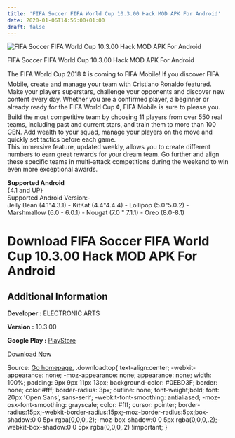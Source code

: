 ```yaml
---
title: 'FIFA Soccer FIFA World Cup 10.3.00 Hack MOD APK For Android'
date: 2020-01-06T14:56:00+01:00
draft: false
---
```


![FIFA Soccer FIFA World Cup 10.3.00 Hack MOD APK For Android](https://i1.wp.com/apkhome.net/wp-content/uploads/2018/06/FIFA-Soccer-FIFA-World-Cup-10.3.00.png "FIFA Soccer FIFA World Cup 10.3.00 Hack MOD APK For Android")

  

FIFA Soccer FIFA World Cup 10.3.00 Hack MOD APK For Android

The FIFA World Cup 2018 ¢ is coming to FIFA Mobile! If you discover FIFA Mobile, create and manage your team with Cristiano Ronaldo featured. Make your players superstars, challenge your opponents and discover new content every day. Whether you are a confirmed player, a beginner or already ready for the FIFA World Cup ¢, FIFA Mobile is sure to please you.  
Build the most competitive team by choosing 11 players from over 550 real teams, including past and current stars, and train them to more than 100 GEN. Add wealth to your squad, manage your players on the move and quickly set tactics before each game.  
This immersive feature, updated weekly, allows you to create different numbers to earn great rewards for your dream team. Go further and align these specific teams in multi-attack competitions during the weekend to win even more exceptional awards.

**Supported Android**  
{4.1 and UP}  
Supported Android Version:-  
Jelly Bean (4.1"4.3.1) - KitKat (4.4"4.4.4) - Lollipop (5.0"5.0.2) - Marshmallow (6.0 - 6.0.1) - Nougat (7.0 " 7.1.1) - Oreo (8.0-8.1)

Download FIFA Soccer FIFA World Cup 10.3.00 Hack MOD APK For Android
====================================================================

Additional Information
----------------------

**Developer :** ELECTRONIC ARTS

**Version :** 10.3.00

**Google Play :** [PlayStore](https://play.google.com/store/apps/details?id=com.ea.gp.fifamobile)

  

[Download Now](https://store4app.co/post/fifa-soccer-fifa-world-cup-10-3-00-hack-mod-apk-for-android_1573672068)

  
Source: [Go homepage.](https://store4app.co/post/fifa-soccer-fifa-world-cup-10-3-00-hack-mod-apk-for-android_1573672068) .downloadtop{ text-align:center; -webkit-appearance: none; -moz-appearance: none; appearance: none; width: 100%; padding: 9px 9px 11px 13px; background-color: #0EBD3F; border: none; color:#fff; border-radius: 3px; outline: none; font-weight;bold; font: 20px 'Open Sans', sans-serif; -webkit-font-smoothing: antialiased; -moz-osx-font-smoothing: grayscale; color: #fff; cursor: pointer; border-radius:15px;-webkit-border-radius:15px;-moz-border-radius:5px;box-shadow:0 0 5px rgba(0,0,0,.2);-moz-box-shadow:0 0 5px rgba(0,0,0,.2);-webkit-box-shadow:0 0 5px rgba(0,0,0,.2) !important; }
